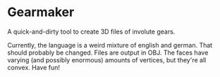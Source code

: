 Gearmaker
=========

A quick-and-dirty tool to create 3D files of involute gears.

Currently, the language is a weird mixture of english and german. That should probably be changed. Files are output in OBJ. The faces have varying (and possibly enormous) amounts of vertices, but they're all convex. Have fun!